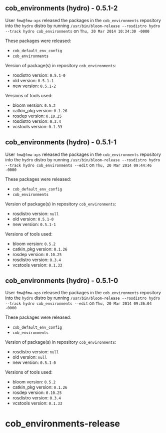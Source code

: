 ## cob_environments (hydro) - 0.5.1-2

User `fmw@fmw-xps` released the packages in the `cob_environments` repository into the `hydro` distro by running `/usr/bin/bloom-release --rosdistro hydro --track hydro cob_environments` on `Thu, 20 Mar 2014 10:34:30 -0000`

These packages were released:
- `cob_default_env_config`
- `cob_environments`

Version of package(s) in repository `cob_environments`:
- rosdistro version: `0.5.1-0`
- old version: `0.5.1-1`
- new version: `0.5.1-2`

Versions of tools used:
- bloom version: `0.5.2`
- catkin_pkg version: `0.1.26`
- rosdep version: `0.10.25`
- rosdistro version: `0.3.4`
- vcstools version: `0.1.33`


## cob_environments (hydro) - 0.5.1-1

User `fmw@fmw-xps` released the packages in the `cob_environments` repository into the `hydro` distro by running `/usr/bin/bloom-release --rosdistro hydro --track hydro cob_environments --edit` on `Thu, 20 Mar 2014 09:44:46 -0000`

These packages were released:
- `cob_default_env_config`
- `cob_environments`

Version of package(s) in repository `cob_environments`:
- rosdistro version: `null`
- old version: `0.5.1-0`
- new version: `0.5.1-1`

Versions of tools used:
- bloom version: `0.5.2`
- catkin_pkg version: `0.1.26`
- rosdep version: `0.10.25`
- rosdistro version: `0.3.4`
- vcstools version: `0.1.33`


## cob_environments (hydro) - 0.5.1-0

User `fmw@fmw-xps` released the packages in the `cob_environments` repository into the `hydro` distro by running `/usr/bin/bloom-release --rosdistro hydro --track hydro cob_environments --edit` on `Thu, 20 Mar 2014 09:36:04 -0000`

These packages were released:
- `cob_default_env_config`
- `cob_environments`

Version of package(s) in repository `cob_environments`:
- rosdistro version: `null`
- old version: `null`
- new version: `0.5.1-0`

Versions of tools used:
- bloom version: `0.5.2`
- catkin_pkg version: `0.1.26`
- rosdep version: `0.10.25`
- rosdistro version: `0.3.4`
- vcstools version: `0.1.33`


cob_environments-release
========================
